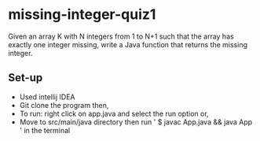 # missing-integer-quiz1
Given an array K with N integers from 1 to N+1 such that the array has exactly one integer missing, write a Java function that returns the missing integer.

## Set-up
* Used intellij IDEA
* Git clone the program then,
* To run: right click on app.java and select the run option or,
* Move to src/main/java directory then run ' $ javac App.java && java App ' in the terminal